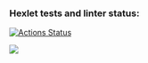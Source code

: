 ### Hexlet tests and linter status:
[![Actions Status](https://github.com/bbksesame/frontend-project-44/workflows/hexlet-check/badge.svg)](https://github.com/bbksesame/frontend-project-44/actions)

<a href="https://codeclimate.com/github/bbksesame/frontend-project-44/maintainability"><img src="https://api.codeclimate.com/v1/badges/de685638ce23e5c1dbad/maintainability" /></a>